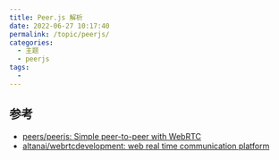 ```yaml
---
title: Peer.js 解析
date: 2022-06-27 10:17:40
permalink: /topic/peerjs/
categories:
  - 主题
  - peerjs
tags:
  - 
---
```



## 参考

- [peers/peerjs: Simple peer-to-peer with WebRTC](https://github.com/peers/peerjs)
- [altanai/webrtcdevelopment: web real time communication platform](https://github.com/altanai/webrtcdevelopment)